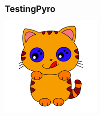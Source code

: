 # TestingPyro

<a href="https://heroku.com/deploy?template=https://github.com/ElsePaul/ZellieQueenTest"><img src="https://github.com/ElsePaul/ZellieQueenTest/blob/main/zellie/%E2%80%94Pngtree%E2%80%94cute%20cat%20png_6869570.png" width="300" height="300">
